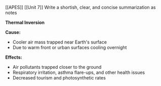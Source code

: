 [[APES]]
[[Unit 7]]
Write a shortish, clear, and concise summarization as notes

**Thermal Inversion**

**Cause:**

* Cooler air mass trapped near Earth's surface
* Due to warm front or urban surfaces cooling overnight

**Effects:**

* Air pollutants trapped closer to the ground
* Respiratory irritation, asthma flare-ups, and other health issues
* Decreased tourism and photosynthetic rates